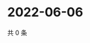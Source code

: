 # 2022-06-06

共 0 条

<!-- BEGIN WEIBO -->
<!-- 最后更新时间 Mon Jun 06 2022 02:17:55 GMT+0800 (China Standard Time) -->

<!-- END WEIBO -->
